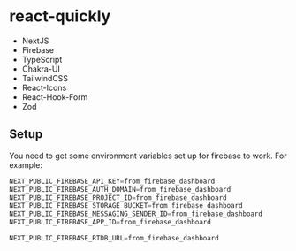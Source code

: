 # react-quickly

- NextJS
- Firebase
- TypeScript
- Chakra-UI
- TailwindCSS
- React-Icons
- React-Hook-Form
- Zod

## Setup

You need to get some environment variables set up for firebase to work.
For example:

``` js
NEXT_PUBLIC_FIREBASE_API_KEY=from_firebase_dashboard
NEXT_PUBLIC_FIREBASE_AUTH_DOMAIN=from_firebase_dashboard
NEXT_PUBLIC_FIREBASE_PROJECT_ID=from_firebase_dashboard
NEXT_PUBLIC_FIREBASE_STORAGE_BUCKET=from_firebase_dashboard
NEXT_PUBLIC_FIREBASE_MESSAGING_SENDER_ID=from_firebase_dashboard
NEXT_PUBLIC_FIREBASE_APP_ID=from_firebase_dashboard

NEXT_PUBLIC_FIREBASE_RTDB_URL=from_firebase_dashboard
```
